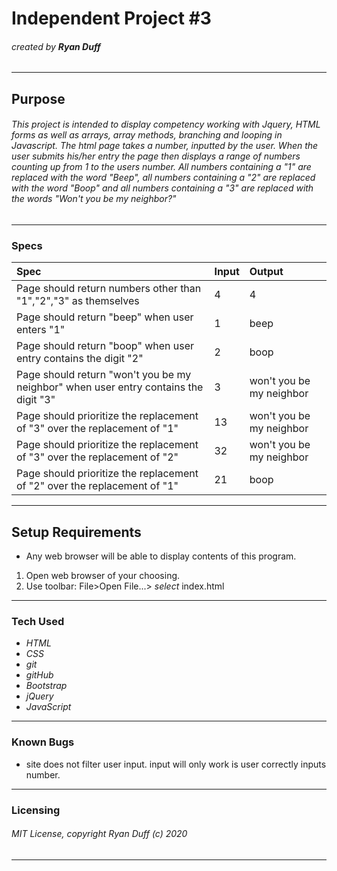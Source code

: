 # Independent Project #3

###### created by **Ryan Duff**
---
## Purpose
###### This project is intended to display competency working with Jquery, HTML forms as well as arrays, array methods, branching and looping in Javascript. The html page takes a number, inputted by the user. When the user submits his/her entry the page then displays a range of numbers counting up from 1 to the users number. All numbers containing a "1" are replaced with the word "Beep", all numbers containing a "2" are replaced with the word "Boop" and all numbers containing a "3" are replaced with the words "Won't you be my neighbor?"
---
### Specs
| Spec | Input | Output |
|:-|:-|:-|
|Page should return numbers other than "1","2","3" as themselves|4|4|
|Page should return "beep" when user enters "1" |1|beep|
|Page should return "boop" when user entry contains the digit "2" |2|boop|
|Page should return "won't you be my neighbor" when user entry contains the digit "3" |3|won't you be my neighbor|
|Page should prioritize the replacement of "3" over the replacement of "1"|13|won't you be my neighbor|
|Page should prioritize the replacement of "3" over the replacement of "2"|32|won't you be my neighbor|
|Page should prioritize the replacement of "2" over the replacement of "1"|21|boop|

---
## Setup Requirements
 * Any web browser will be able to display contents of this program. 
 1. Open web browser of your choosing.
 2. Use toolbar: File>Open File...> *select* index.html
---
### Tech Used
* *HTML*
* *CSS*
* *git*
* *gitHub*
* *Bootstrap*
* *jQuery*
* *JavaScript*
---
### Known Bugs
 * site does not filter user input. input will only work is user correctly inputs number.
---
### Licensing
###### MIT License, copyright Ryan Duff (c) 2020
---